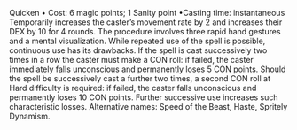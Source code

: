 Quicken
• Cost:  6 magic points; 1 Sanity point
•Casting time: instantaneous
Temporarily increases the caster’s movement rate by
2 and increases their DEX by 10 for 4 rounds. The
procedure involves three rapid hand gestures and a mental
visualization.
While repeated use of the spell is possible, continuous
use has its drawbacks. If the spell is cast successively two
times in a row the caster must make a CON roll: if failed,
the caster immediately falls unconscious and permanently
loses 5 CON points. Should the spell be successively cast
a further two times, a second CON roll at Hard difficulty
is required: if failed, the caster falls unconscious and
permanently loses 10 CON points. Further successive use
increases such characteristic losses.
Alternative names: Speed of the Beast, Haste, Spritely
Dynamism.